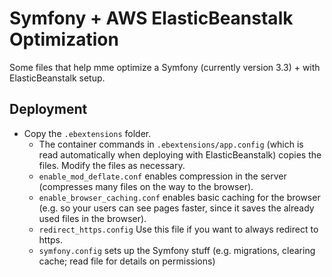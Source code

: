 # Symfony + AWS ElasticBeanstalk Optimization

Some files that help mme optimize a Symfony (currently version 3.3) + with ElasticBeanstalk setup.

## Deployment

* Copy the `.ebextensions` folder.
  * The container commands in `.ebextensions/app.config` (which is read automatically when deploying
    with ElasticBeanstalk) copies the files. Modify the files as necessary.
  * `enable_mod_deflate.conf` enables compression in the server (compresses many files on the way
     to the browser).
  * `enable_browser_caching.conf` enables basic caching for the browser (e.g. so your users can
     see pages faster, since it saves the already used files in the browser).
  * `redirect_https.config` Use this file if you want to always redirect to https.
  * `symfony.config` sets up the Symfony stuff (e.g. migrations, clearing cache; read file for
     details on permissions)
